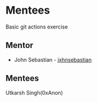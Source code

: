 # Mentees
Basic git actions exercise

## Mentor
- John Sebastian - [jxhnsebastian](https://github.com/jxhnsebastian)

## Mentees
Utkarsh Singh(0xAnon)

